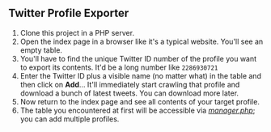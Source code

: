 ## Twitter Profile Exporter

1. Clone this project in a PHP server.
2. Open the index page in a browser like it's a typical website. You'll see an empty table.
3. You'll have to find the unique Twitter ID number of the profile you want to export its contents.
   It'd be a long number like `2286930721`
4. Enter the Twitter ID plus a visible name (no matter what) in the table and then click on **Add**...
   It'll immediately start crawling that profile and download a bunch of latest tweets. You can download more later.
5. Now return to the index page and see all contents of your target profile.
6. The table you encountered at first will be accessible via [*manager.php*](manager.php);
   you can add multiple profiles.
